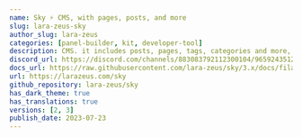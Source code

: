 ```yaml
---
name: Sky ⚡️ CMS, with pages, posts, and more
slug: lara-zeus-sky
author_slug: lara-zeus
categories: [panel-builder, kit, developer-tool]
description: CMS. it includes posts, pages, tags, categories and more, with a frontend scaffolding. easy to customize it.
discord_url: https://discord.com/channels/883083792112300104/965924351289491496
docs_url: https://raw.githubusercontent.com/lara-zeus/sky/3.x/docs/filament.md
url: https://larazeus.com/sky
github_repository: lara-zeus/sky
has_dark_theme: true
has_translations: true
versions: [2, 3]
publish_date: 2023-07-23
---
```

